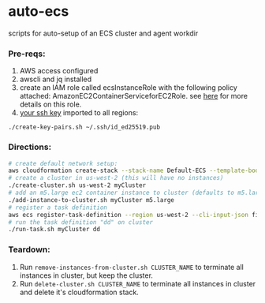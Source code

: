 # auto-ecs
scripts for auto-setup of an ECS cluster and agent workdir


### Pre-reqs:

1. AWS access configured
2. awscli and jq installed
3. create an IAM role called ecsInstanceRole with the following policy attached: AmazonEC2ContainerServiceforEC2Role. see [here](https://docs.aws.amazon.com/AmazonECS/latest/developerguide/instance_IAM_role.html) for more details on this role.
4. [your ssh key](https://help.github.com/articles/generating-a-new-ssh-key-and-adding-it-to-the-ssh-agent/) imported to all regions:
```
./create-key-pairs.sh ~/.ssh/id_ed25519.pub
```

### Directions:

```bash
# create default network setup:
aws cloudformation create-stack --stack-name Default-ECS --template-body file://cfn/ecs-default-network-stack.yaml
# create a cluster in us-west-2 (this will have no instances)
./create-cluster.sh us-west-2 myCluster
# add an m5.large ec2 container instance to cluster (defaults to m5.large)
./add-instance-to-cluster.sh myCluster m5.large
# register a task definition
aws ecs register-task-definition --region us-west-2 --cli-input-json file://sampletask.json
# run the task definition "dd" on cluster
./run-task.sh myCluster dd
```

### Teardown:

1. Run `remove-instances-from-cluster.sh CLUSTER_NAME` to terminate all instances in cluster, but keep the cluster.
1. Run `delete-cluster.sh CLUSTER_NAME` to terminate all instances in cluster and delete it's cloudformation stack.

